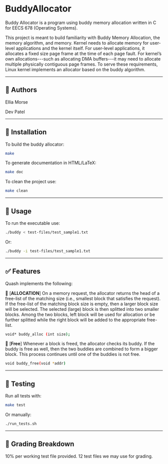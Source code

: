 # BuddyAllocator

Buddy Allocator is a program using buddy memory allocation written in C for EECS 678 (Operating Systems). 

This project is meant to build familiarity with Buddy Memory Allocation, the memory algorithm, and memory. Kernel needs to allocate memory for user-level applications and the kernel itself. For 
user-level applications, it allocates a fixed size page frame at the time of each page fault. For kernel’s own allocations---such as allocating DMA buffers---it may need to allocate multiple
physically contiguous page frames. To serve these requirements, Linux kernel implements an allocator based on the buddy algorithm.

---
## 📝 Authors

Ellia Morse

Dev Patel

---

## 💾 Installation

To build the buddy allocator:
```bash
make
```

To generate documentation in HTML/LaTeX:
```bash
make doc
```

To clean the project use:
```bash
make clean
```

---

## 🚀 Usage

To run the executable use:
```bash
./buddy < test-files/test_sample1.txt
```

Or:
```bash
./buddy -i test-files/test_sample1.txt
```

---

## ✅ Features

Quash implements the following:

🧠 [**ALLOCATION**]
On a memory request, the allocator returns the head of a free-list of the matching size (i.e., smallest block that satisfies the request). If the free-list of the matching block size is empty, then a larger block size will be selected. The selected (large) block is then splitted into two smaller blocks. Among the two blocks, left block will be used for allocation or be further splitted while the right block will be added to the appropriate free-list.
```bash
void* buddy_alloc (int size);
```


🔎 [**Free**]
Whenever a block is freed, the allocator checks its buddy. If the buddy is free as well, then the two buddies are combined to form a bigger block. This process continues until one of the buddies is not free.
```bash
void buddy_free(void *addr)
```
---
## 🧪 Testing

Run all tests with:
```bash
make test
```

Or manually:
```bash
./run_tests.sh
```
---

## 🎯 Grading Breakdown
10% per working test file provided. 12 test files we may use for grading.

